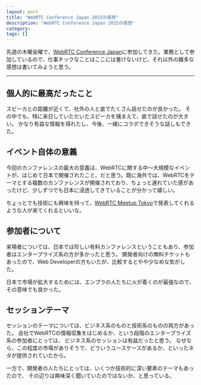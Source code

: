 ```yaml
---
layout: post
title: "WebRTC Conference Japan 2015の感想"
description: "WebRTC Conference Japan 2015の感想"
category: 
tags: []
---
```


先週の木曜金曜で、[WebRTC Conference Japan](http://webrtcconference.jp/)に参加してきた。業務として参加しているので、仕事チックなことはここには書けないけど、それ以外の雑多な感想は書いてみようと思う。

-----

## 個人的に最高だったこと

スピーカとの距離が近くて、社外の人と直でたくさん話せたのが良かった。
その中でも、特に来日していただいたスピーカを捕まえて、直で話せたのが大きい。
かなり有益な情報を得れたし、今後、一緒にコラボできそうな話しもできた。


## イベント自体の意義

今回のカンファレンスの最大の意義は、WebRTCに関する中〜大規模なイベントが、はじめて日本で開催されたこと、だと思う。既に海外では、WebRTCをテーマとする複数のカンファレンスが開催されており、ちょっと遅れていた感があったけど、少しずつでも日本に浸透してきていることが分かって嬉しい。

ちょっとでも技術にも興味を持って、[WebRTC Meetup Tokyo](https://atnd.org/events/60983)で発表してくれるような人が来てくれるといいな。


## 参加者について

来場者については、日本では珍しい有料カンファレンスということもあり、参加者はエンタープライズ系の方が多かったと思う。
開発者向けの無料チケットもあったので、Web Developerの方もいたが、比較するとやや少なめな気がした。

日本で市場が拡大するためには、エンプラの人たちに火が着くのが最強なので、その意味でも良かった。


## セッションテーマ

セッションのテーマについては、ビジネス系のものと技術系のものの両方があった。
会社でWebRTCの情報収集をはじめるか、という段階のエンタープライズ系の参加者にとっては、
ビジネス系のセッションは有益だったと思う。
なぜなら、この程度の市場がありそうで、どういうユースケースがあるか、といったネタが提供されていたから。

一方で、開発者の人たちにとっては、いくつか技術的に深い要素のテーマもあったので、
その辺りは興味深く聞いていたのではないか、と思っている。

